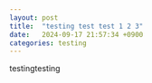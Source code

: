 ```yaml
---
layout: post
title:  "testing test test 1 2 3"
date:   2024-09-17 21:57:34 +0900
categories: testing
---
```


testingtesting